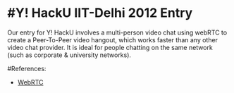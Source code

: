 #Y! HackU IIT-Delhi 2012 Entry
==============================

Our entry for Y! HackU involves a multi-person video chat using webRTC to create a Peer-To-Peer video hangout, which works faster than any other video chat provider. It is ideal for people chatting on the same network (such as corporate & university networks).

#References:

- [WebRTC](http://www.webrtc.org)
